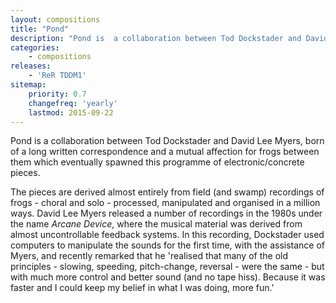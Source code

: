 ```yaml
---
layout: compositions
title: "Pond"
description: "Pond is  a collaboration between Tod Dockstader and David Lee Myers, born of a long written correspondence and a mutual affection for frogs between them which eventually spawned this programme of electronic/concrete pieces. The pieces are derived almost entirely from field (and swamp) recordings of frogs - choral and solo - processed, manipulated and organised in a million ways."
categories:
    - compositions
releases:
    - 'ReR TDDM1'
sitemap:
    priority: 0.7
    changefreq: 'yearly'
    lastmod: 2015-09-22
---
```


Pond is  a collaboration between Tod Dockstader and David Lee Myers, born of a long written correspondence and a mutual affection for frogs between them which eventually spawned this programme of electronic/concrete pieces. 

The pieces are derived almost entirely from field (and swamp) recordings of frogs - choral and solo - processed, manipulated and organised in a million ways. David Lee Myers released a number of recordings in the 1980s under the name *Arcane Device*, where the musical material was derived from almost uncontrollable feedback systems. In this recording, Dockstader used computers to manipulate the sounds for the first time, with the assistance of Myers, and recently remarked that he 'realised that many of the old principles - slowing, speeding, pitch-change, reversal - were the same - but with much more control and better sound (and no tape hiss). Because it was faster and I could keep my belief in what I was doing, more fun.'